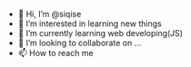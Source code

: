 - 👋 Hi, I’m @siqise
- 👀 I’m interested in learning new things
- 🌱 I’m currently learning web developing(JS)
- 💞️ I’m looking to collaborate on ...
- 📫 How to reach me 

<!---
siqise/siqise is a ✨ special ✨ repository because its `README.md` (this file) appears on your GitHub profile.
You can click the Preview link to take a look at your changes.
--->
